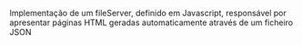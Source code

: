 Implementação de um fileServer, definido em Javascript, responsável por apresentar páginas HTML geradas automaticamente através de um ficheiro JSON
